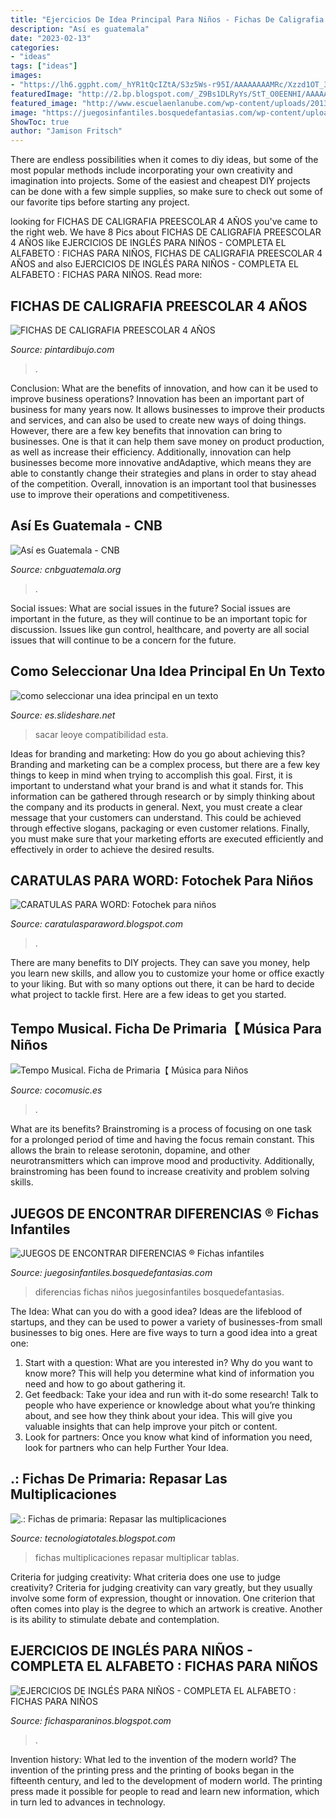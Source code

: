 ```yaml
---
title: "Ejercicios De Idea Principal Para Niños - Fichas De Caligrafia Preescolar 4 Años"
description: "Así es guatemala"
date: "2023-02-13"
categories:
- "ideas"
tags: ["ideas"]
images:
- "https://lh6.ggpht.com/_hYR1tQcIZtA/S3z5Ws-r95I/AAAAAAAAMRc/Xzzd1OT_3nE/Elena0018.JPG?imgmax=640"
featuredImage: "http://2.bp.blogspot.com/_Z9Bs1DLRyYs/StT_O0EENHI/AAAAAAAADis/D0drtBvgP4o/w1200-h630-p-k-no-nu/PDF-34.jpg"
featured_image: "http://www.escuelaenlanube.com/wp-content/uploads/2013/06/multiplicaciones05.jpg"
image: "https://juegosinfantiles.bosquedefantasias.com/wp-content/uploads/2015/11/fichas-de-buscar-diferencias.jpg"
ShowToc: true
author: "Jamison Fritsch"
---
```



There are endless possibilities when it comes to diy ideas, but some of the most popular methods include incorporating your own creativity and imagination into projects. Some of the easiest and cheapest DIY projects can be done with a few simple supplies, so make sure to check out some of our favorite tips before starting any project.

	

		
looking for FICHAS DE CALIGRAFIA PREESCOLAR 4 AÑOS you've came to the right web. We have 8 Pics about FICHAS DE CALIGRAFIA PREESCOLAR 4 AÑOS like EJERCICIOS DE INGLÉS PARA NIÑOS - COMPLETA EL ALFABETO : FICHAS PARA NIÑOS, FICHAS DE CALIGRAFIA PREESCOLAR 4 AÑOS and also EJERCICIOS DE INGLÉS PARA NIÑOS - COMPLETA EL ALFABETO : FICHAS PARA NIÑOS. Read more:
		
    
## FICHAS DE CALIGRAFIA PREESCOLAR 4 AÑOS

<img loading=lazy src="https://lh6.ggpht.com/_hYR1tQcIZtA/S3z5Ws-r95I/AAAAAAAAMRc/Xzzd1OT_3nE/Elena0018.JPG?imgmax=640" onerror="this.onerror=null;this.src='https://tse1.mm.bing.net/th?id=OIP.7TAFxZfhCJ-t2O7-WC1ARgHaFP&amp;pid=15.1';" alt="FICHAS DE CALIGRAFIA PREESCOLAR 4 AÑOS">

_Source: pintardibujo.com_

>. 

	

Conclusion: What are the benefits of innovation, and how can it be used to improve business operations?
Innovation has been an important part of business for many years now. It allows businesses to improve their products and services, and can also be used to create new ways of doing things. However, there are a few key benefits that innovation can bring to businesses. One is that it can help them save money on product production, as well as increase their efficiency. Additionally, innovation can help businesses become more innovative andAdaptive, which means they are able to constantly change their strategies and plans in order to stay ahead of the competition. Overall, innovation is an important tool that businesses use to improve their operations and competitiveness.

    
## Así Es Guatemala - CNB

<img loading=lazy src="https://cnbguatemala.org/images/6/69/Así_es_Guatemala.png" onerror="this.onerror=null;this.src='https://tse2.mm.bing.net/th?id=OIP.43--I9t-WlfKyM0IgFGUZQHaKL&amp;pid=15.1';" alt="Así es Guatemala - CNB">

_Source: cnbguatemala.org_

>. 

	

Social issues: What are social issues in the future?
Social issues are important in the future, as they will continue to be an important topic for discussion. Issues like gun control, healthcare, and poverty are all social issues that will continue to be a concern for the future.

    
## Como Seleccionar Una Idea Principal En Un Texto

<img loading=lazy src="https://image.slidesharecdn.com/leoye1-141021173616-conversion-gate01/95/como-seleccionar-una-idea-principal-en-un-texto-4-638.jpg?cb=1413913100" onerror="this.onerror=null;this.src='https://tse4.mm.bing.net/th?id=OIP.RHK7JvjTSTCX-v7k-2vivQHaFj&amp;pid=15.1';" alt="como seleccionar una idea principal en un texto">

_Source: es.slideshare.net_

>sacar leoye compatibilidad esta. 

	

Ideas for branding and marketing: How do you go about achieving this?
Branding and marketing can be a complex process, but there are a few key things to keep in mind when trying to accomplish this goal. First, it is important to understand what your brand is and what it stands for. This information can be gathered through research or by simply thinking about the company and its products in general. Next, you must create a clear message that your customers can understand. This could be achieved through effective slogans, packaging or even customer relations. Finally, you must make sure that your marketing efforts are executed efficiently and effectively in order to achieve the desired results.

    
## CARATULAS PARA WORD: Fotochek Para Niños

<img loading=lazy src="http://1.bp.blogspot.com/-Ra9kq0UVnoA/U-l2Sch7SjI/AAAAAAAAEes/PbU67miNFc4/s1600/FOTOCHECK+KID2.jpg" onerror="this.onerror=null;this.src='https://tse1.mm.bing.net/th?id=OIP.j3QOXvM1C5AZD7cJ2SIIpQHaK8&amp;pid=15.1';" alt="CARATULAS PARA WORD: Fotochek para niños">

_Source: caratulasparaword.blogspot.com_

>. 

	

There are many benefits to DIY projects. They can save you money, help you learn new skills, and allow you to customize your home or office exactly to your liking. But with so many options out there, it can be hard to decide what project to tackle first. Here are a few ideas to get you started.

    
## Tempo Musical. Ficha De Primaria【 Música Para Niños

<img loading=lazy src="https://static.cocomusic.es/wp-content/uploads/2020/07/T-BASICO-5-6-7-8-Tempo-Musical-I.png" onerror="this.onerror=null;this.src='https://tse1.mm.bing.net/th?id=OIP.tDcHs17uyDZvB81cUUTc_gHaKe&amp;pid=15.1';" alt="Tempo Musical. Ficha de Primaria【 Música para Niños">

_Source: cocomusic.es_

>. 

	

What are its benefits?
Brainstroming is a process of focusing on one task for a prolonged period of time and having the focus remain constant. This allows the brain to release serotonin, dopamine, and other neurotransmitters which can improve mood and productivity. Additionally, brainstroming has been found to increase creativity and problem solving skills.

    
## JUEGOS DE ENCONTRAR DIFERENCIAS ® Fichas Infantiles

<img loading=lazy src="https://juegosinfantiles.bosquedefantasias.com/wp-content/uploads/2015/11/fichas-de-buscar-diferencias.jpg" onerror="this.onerror=null;this.src='https://tse4.mm.bing.net/th?id=OIP.ymtHt6c44GrZDtEVkmFeSAHaHa&amp;pid=15.1';" alt="JUEGOS DE ENCONTRAR DIFERENCIAS ® Fichas infantiles">

_Source: juegosinfantiles.bosquedefantasias.com_

>diferencias fichas niños juegosinfantiles bosquedefantasias. 

	

The Idea: What can you do with a good idea?
Ideas are the lifeblood of startups, and they can be used to power a variety of businesses-from small businesses to big ones. Here are five ways to turn a good idea into a great one:
1. Start with a question: What are you interested in? Why do you want to know more? This will help you determine what kind of information you need and how to go about gathering it.
2. Get feedback: Take your idea and run with it-do some research! Talk to people who have experience or knowledge about what you’re thinking about, and see how they think about your idea. This will give you valuable insights that can help improve your pitch or content.
3. Look for partners: Once you know what kind of information you need, look for partners who can help Further Your Idea.

    
## .: Fichas De Primaria: Repasar Las Multiplicaciones

<img loading=lazy src="http://www.escuelaenlanube.com/wp-content/uploads/2013/06/multiplicaciones05.jpg" onerror="this.onerror=null;this.src='https://tse1.mm.bing.net/th?id=OIP.CcS0mlFP1N4sTYNc08_GcAHaKe&amp;pid=15.1';" alt=".: Fichas de primaria: Repasar las multiplicaciones">

_Source: tecnologiatotales.blogspot.com_

>fichas multiplicaciones repasar multiplicar tablas. 

	

Criteria for judging creativity: What criteria does one use to judge creativity?
Criteria for judging creativity can vary greatly, but they usually involve some form of expression, thought or innovation. One criterion that often comes into play is the degree to which an artwork is creative. Another is its ability to stimulate debate and contemplation.

    
## EJERCICIOS DE INGLÉS PARA NIÑOS - COMPLETA EL ALFABETO : FICHAS PARA NIÑOS

<img loading=lazy src="http://2.bp.blogspot.com/_Z9Bs1DLRyYs/StT_O0EENHI/AAAAAAAADis/D0drtBvgP4o/w1200-h630-p-k-no-nu/PDF-34.jpg" onerror="this.onerror=null;this.src='https://tse1.mm.bing.net/th?id=OIP.hNhOOja-85mSEQIAoH8oVwHaJ-&amp;pid=15.1';" alt="EJERCICIOS DE INGLÉS PARA NIÑOS - COMPLETA EL ALFABETO : FICHAS PARA NIÑOS">

_Source: fichasparaninos.blogspot.com_

>. 

	

Invention history: What led to the invention of the modern world?
The invention of the printing press and the printing of books began in the fifteenth century, and led to the development of modern world. The printing press made it possible for people to read and learn new information, which in turn led to advances in technology.

